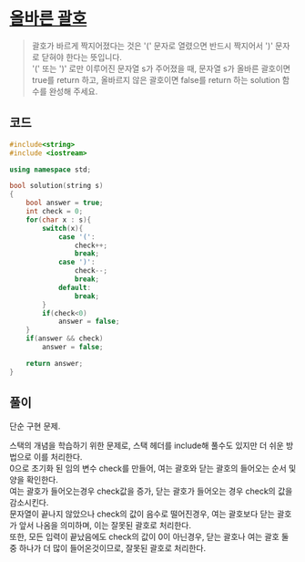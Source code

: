 # [올바른 괄호](https://school.programmers.co.kr/learn/courses/30/lessons/12909)

> 괄호가 바르게 짝지어졌다는 것은 '(' 문자로 열렸으면 반드시 짝지어서 ')' 문자로 닫혀야 한다는 뜻입니다.  
> '(' 또는 ')' 로만 이루어진 문자열 s가 주어졌을 때, 문자열 s가 올바른 괄호이면 true를 return 하고, 올바르지 않은 괄호이면 false를 return 하는 solution 함수를 완성해 주세요.

## 코드

```c++
#include<string>
#include <iostream>

using namespace std;

bool solution(string s)
{
    bool answer = true;
    int check = 0;
    for(char x : s){
        switch(x){
            case '(':
                check++;
                break;
            case ')':
                check--;
                break;
            default:
                break;
        }
        if(check<0)
            answer = false;
    }
    if(answer && check)
        answer = false;

    return answer;
}
```

## 풀이

단순 구현 문제.

스택의 개념을 학습하기 위한 문제로, 스택 헤더를 include해 풀수도 있지만 더 쉬운 방법으로 이를 처리한다.  
0으로 초기화 된 임의 변수 check를 만들어, 여는 괄호와 닫는 괄호의 들어오는 순서 및 양을 확인한다.  
여는 괄호가 들어오는경우 check값을 증가, 닫는 괄호가 들어오는 경우 check의 값을 감소시킨다.  
문자열이 끝나지 않았으나 check의 값이 음수로 떨어진경우, 여는 괄호보다 닫는 괄호가 앞서 나옴을 의미하며, 이는 잘못된 괄호로 처리한다.  
또한, 모든 입력이 끝났음에도 check의 값이 0이 아닌경우, 닫는 괄호나 여는 괄호 둘 중 하나가 더 많이 들어온것이므로, 잘못된 괄호로 처리한다.  
